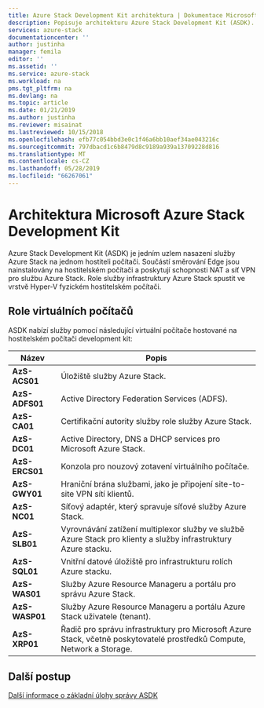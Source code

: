 ```yaml
---
title: Azure Stack Development Kit architektura | Dokumentace Microsoftu
description: Popisuje architekturu Azure Stack Development Kit (ASDK).
services: azure-stack
documentationcenter: ''
author: justinha
manager: femila
editor: ''
ms.assetid: ''
ms.service: azure-stack
ms.workload: na
pms.tgt_pltfrm: na
ms.devlang: na
ms.topic: article
ms.date: 01/21/2019
ms.author: justinha
ms.reviewer: misainat
ms.lastreviewed: 10/15/2018
ms.openlocfilehash: efb77c054bbd3e0c1f46a6bb10aef34ae043216c
ms.sourcegitcommit: 797dbacd1c6b8479d8c9189a939a13709228d816
ms.translationtype: MT
ms.contentlocale: cs-CZ
ms.lasthandoff: 05/28/2019
ms.locfileid: "66267061"
---
```

# <a name="microsoft-azure-stack-development-kit-architecture"></a>Architektura Microsoft Azure Stack Development Kit
Azure Stack Development Kit (ASDK) je jedním uzlem nasazení služby Azure Stack na jednom hostiteli počítači. Součástí směrování Edge jsou nainstalovány na hostitelském počítači a poskytují schopnosti NAT a síť VPN pro službu Azure Stack. Role služby infrastruktury Azure Stack spustit ve vrstvě Hyper-V fyzickém hostitelském počítači.


## <a name="virtual-machine-roles"></a>Role virtuálních počítačů
ASDK nabízí služby pomocí následující virtuální počítače hostované na hostitelském počítači development kit:

| Název | Popis |
| ----- | ----- |
| **AzS-ACS01** | Úložiště služby Azure Stack.|
| **AzS-ADFS01** | Active Directory Federation Services (ADFS).  |
| **AzS-CA01** | Certifikační autority služby role služby Azure Stack.|
| **AzS-DC01** | Active Directory, DNS a DHCP services pro Microsoft Azure Stack.|
| **AzS-ERCS01** | Konzola pro nouzový zotavení virtuálního počítače. |
| **AzS-GWY01** | Hraniční brána službami, jako je připojení site-to-site VPN sítí klientů.|
| **AzS-NC01** | Síťový adaptér, který spravuje síťové služby Azure Stack.  |
| **AzS-SLB01** | Vyrovnávání zatížení multiplexor služby ve službě Azure Stack pro klienty a služby infrastruktury Azure stacku.  |
| **AzS-SQL01** | Vnitřní datové úložiště pro infrastrukturu rolích Azure stacku.  |
| **AzS-WAS01** | Služby Azure Resource Manageru a portálu pro správu Azure Stack.|
| **AzS-WASP01**| Služby Azure Resource Manageru a portálu Azure Stack uživatele (tenant).|
| **AzS-XRP01** | Řadič pro správu infrastruktury pro Microsoft Azure Stack, včetně poskytovatelé prostředků Compute, Network a Storage.|


## <a name="next-steps"></a>Další postup
[Další informace o základní úlohy správy ASDK](asdk-admin-basics.md)
